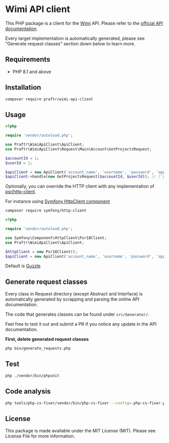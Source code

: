 # Wimi API client

This PHP package is a client for the [Wimi](https://www.wimi-teamwork.com/) API. 
Please refer to the [official API documentation](https://pegasus.wimi.pro/wapi-doc-api).

Every target implementation is automatically generated, please see "Generate request classes" section down below to learn more.

## Requirements

- PHP 8.1 and above

## Installation

```sh
composer require praftr/wimi-api-client
```

## Usage

```php
<?php

require 'vendor/autoload.php';

use Praftr\WimiApiClient\ApiClient;
use Praftr\WimiApiClient\Request\Main\Account\GetProjectsRequest;

$accountId = 1;
$userId = 1;

$apiClient = new ApiClient('account_name', 'username', 'password', 'app_token');
$apiClient->handle(new GetProjectsRequest($accountId, $userId)); // ['projects' => ['project_id: 1, ...
```

Optionally, you can override the HTTP client with any implementation of 
[psr/http-client](https://github.com/php-fig/http-client).

For instance using [Symfony HttpClient component](https://github.com/symfony/http-client)

```sh
composer require symfony/http-client
```

```php
<?php

require 'vendor/autoload.php';

use Symfony\Component\HttpClient\Psr18Client;
use Praftr\WimiApiClient\ApiClient;

$httpClient = new Psr18Client();
$apiClient = new ApiClient('account_name', 'username', 'password', 'app_token', $httpClient);
```

Default is [Guzzle](https://github.com/guzzle/guzzle)

## Generate request classes

Every class in Request directory (except Abstract and Interface) is automatically generated by scrapping and 
parsing the online API documentation.

The code that generates classes can be found under `src/Generator/`.

Feel free to test it out and submit a PR if you notice any update in the API documentation.

**First, delete generated request classes**

```sh
php bin/generate_requests.php
```

## Test

```sh
php ./vendor/bin/phpunit
```

## Code analysis

```sh
php tools/php-cs-fixer/vendor/bin/php-cs-fixer --config=.php-cs-fixer.php.dist --allow-risky=yes fix
```

## License

This package is made available under the MIT License (MIT). Please see License File for more information.
